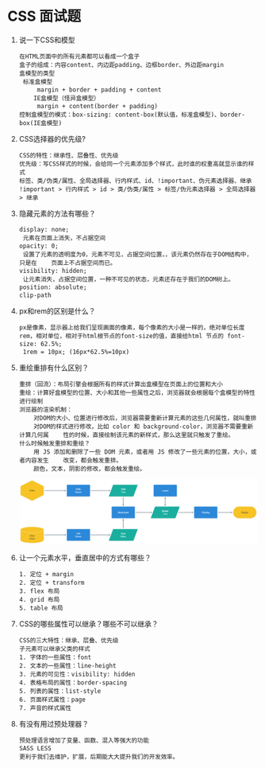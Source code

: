 # CSS 面试题

1. 说一下CSS和模型

   ```
   在HTML页面中的所有元素都可以看成一个盒子
   盒子的组成：内容content、内边距padding、边框border、外边距margin
   盒模型的类型
   	标准盒模型
   		margin + border + padding + content
       IE盒模型（怪异盒模型）
       	margin + content(border + padding)
   控制盒模型的模式：box-sizing: content-box(默认值，标准盒模型)、border-box(IE盒模型)
   ```

2. CSS选择器的优先级?

   ```
   CSS的特性：继承性、层叠性、优先级
   优先级：写CSS样式的时候，会给同一个元素添加多个样式，此时谁的权重高就显示谁的样式
   标签、类/伪类/属性、全局选择器、行内样式、id、!important、伪元素选择器、继承
   !important > 行内样式 > id > 类/伪类/属性 > 标签/伪元素选择器 > 全局选择器 > 继承
   ```

3. 隐藏元素的方法有哪些？

   ```
   display: none;
   	元素在页面上消失，不占据空间
   opacity: 0;
   	设置了元素的透明度为0，元素不可见，占据空间位置，，该元素仍然存在于DOM结构中，只是在	页面上不占据空间而已。
   visibility: hidden;
   	让元素消失，占据空间位置，一种不可见的状态，元素还存在于我们的DOM树上。
   position: absolute;
   clip-path
   ```

4. px和rem的区别是什么？

   ```
   px是像素，显示器上给我们呈现画面的像素，每个像素的大小是一样的，绝对单位长度
   rem，相对单位，相对于html根节点的font-size的值，直接给html 节点的 font-size: 62.5%;
   	1rem = 10px; (16px*62.5%=10px)
   ```

5. 重绘重排有什么区别？

    ```
    重排（回流）：布局引擎会根据所有的样式计算出盒模型在页面上的位置和大小
    重绘：计算好盒模型的位置、大小和其他一些属性之后，浏览器就会根据每个盒模型的特性进行绘制
    浏览器的渲染机制：
        对DOM的大小、位置进行修改后，浏览器需要重新计算元素的这些几何属性，就叫重排
        对DOM的样式进行修改，比如 color 和 background-color，浏览器不需要重新计算几何属	 性的时候，直接绘制该元素的新样式，那么这里就只触发了重绘。
    什么时候触发重排和重绘？
        用 JS 添加和删除了一些 DOM 元素，或者用 JS 修改了一些元素的位置，大小，或者内容发生	改变，都会触发重排。
        颜色，文本，阴影的修改，都会触发重绘。
    ```

   ![浏览器渲染机制](https://raw.githubusercontent.com/WeiXinao/imgBed2/main/img/202303141352906.png)

6. 让一个元素水平，垂直居中的方式有哪些？

   ```
   1. 定位 + margin
   2. 定位 + transform
   3. flex 布局
   4. grid 布局
   5. table 布局
   ```

7. CSS的哪些属性可以继承？哪些不可以继承？

   ```
   CSS的三大特性：继承、层叠、优先级
   子元素可以继承父类的样式
   1. 字体的一些属性：font
   2. 文本的一些属性：line-height
   3. 元素的可见性：visibility: hidden
   4. 表格布局的属性：border-spacing 
   5. 列表的属性：list-style
   6. 页面样式属性：page
   7. 声音的样式属性
   ```

8. 有没有用过预处理器？

   ```
   预处理语言增加了变量、函数、混入等强大的功能
   SASS LESS
   更利于我们去维护，扩展，后期能大大提升我们的开发效率。
   ```

   